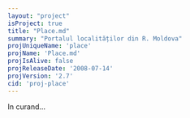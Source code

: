 ```yaml
---
layout: "project"
isProject: true
title: "Place.md"
summary: "Portalul localităților din R. Moldova"
projUniqueName: 'place'
projName: 'Place.md'
projIsAlive: false
projReleaseDate: '2008-07-14'
projVersion: '2.7'
cid: 'proj-place'
---
```


In curand...